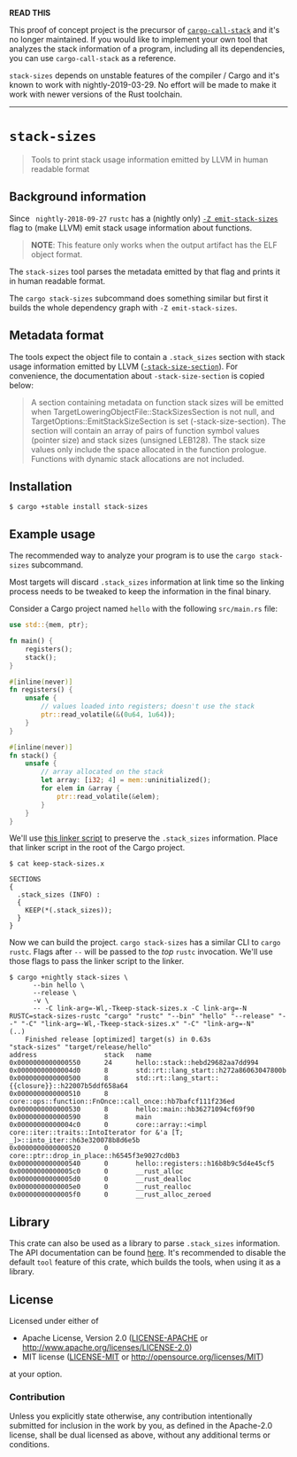 **READ THIS**

This proof of concept project is the precursor of [`cargo-call-stack`](https://github.com/japaric/cargo-call-stack) and it's no longer maintained.
If you would like to implement your own tool that analyzes the stack information of a program, including all its dependencies, you can use `cargo-call-stack` as a reference.

`stack-sizes` depends on unstable features of the compiler / Cargo and it's known to work with nightly-2019-03-29. No effort will be made to make it work with newer versions of the Rust toolchain.

---

# `stack-sizes`

> Tools to print stack usage information emitted by LLVM in human readable format

## Background information

Since ` nightly-2018-09-27` `rustc` has a (nightly only) [`-Z emit-stack-sizes`]
flag to (make LLVM) emit stack usage information about functions.

[`-Z emit-stack-sizes`]: https://doc.rust-lang.org/nightly/unstable-book/compiler-flags/emit-stack-sizes.html

> **NOTE**: This feature only works when the output artifact has the ELF object
> format.

The `stack-sizes` tool parses the metadata emitted by that flag and prints it in
human readable format.

The `cargo stack-sizes` subcommand does something similar but first it builds
the whole dependency graph with `-Z emit-stack-sizes`.

## Metadata format

The tools expect the object file to contain a `.stack_sizes` section with stack
usage information emitted by LLVM ([`-stack-size-section`]). For convenience,
the documentation about `-stack-size-section` is copied below:

[`-stack-size-section`]: https://llvm.org/docs/CodeGenerator.html#emitting-function-stack-size-information

> A section containing metadata on function stack sizes will be emitted when
> TargetLoweringObjectFile::StackSizesSection is not null, and
> TargetOptions::EmitStackSizeSection is set (-stack-size-section). The section
> will contain an array of pairs of function symbol values (pointer size) and
> stack sizes (unsigned LEB128). The stack size values only include the space
> allocated in the function prologue. Functions with dynamic stack allocations
> are not included.

## Installation

``` console
$ cargo +stable install stack-sizes
```

## Example usage

The recommended way to analyze your program is to use the `cargo stack-sizes`
subcommand.

Most targets will discard `.stack_sizes` information at link time so the linking
process needs to be tweaked to keep the information in the final binary.

Consider a Cargo project named `hello` with the following `src/main.rs` file:

``` rust
use std::{mem, ptr};

fn main() {
    registers();
    stack();
}

#[inline(never)]
fn registers() {
    unsafe {
        // values loaded into registers; doesn't use the stack
        ptr::read_volatile(&(0u64, 1u64));
    }
}

#[inline(never)]
fn stack() {
    unsafe {
        // array allocated on the stack
        let array: [i32; 4] = mem::uninitialized();
        for elem in &array {
            ptr::read_volatile(&elem);
        }
    }
}
```

We'll use [this linker script](keep-stack-sizes.x) to preserve the
`.stack_sizes` information. Place that linker script in the root of the Cargo
project.

``` console
$ cat keep-stack-sizes.x
```

``` text
SECTIONS
{
  .stack_sizes (INFO) :
  {
    KEEP(*(.stack_sizes));
  }
}
```

Now we can build the project. `cargo stack-sizes` has a similar CLI to `cargo
rustc`. Flags after `--` will be passed to the *top* `rustc` invocation. We'll
use those flags to pass the linker script to the linker.

``` console
$ cargo +nightly stack-sizes \
      --bin hello \
      --release \
      -v \
      -- -C link-arg=-Wl,-Tkeep-stack-sizes.x -C link-arg=-N
RUSTC=stack-sizes-rustc "cargo" "rustc" "--bin" "hello" "--release" "--" "-C" "link-arg=-Wl,-Tkeep-stack-sizes.x" "-C" "link-arg=-N"
(..)
    Finished release [optimized] target(s) in 0.63s
"stack-sizes" "target/release/hello"
address                 stack   name
0x0000000000000550      24      hello::stack::hebd29682aa7dd994
0x00000000000004d0      8       std::rt::lang_start::h272a86063047800b
0x0000000000000500      8       std::rt::lang_start::{{closure}}::h22007b5ddf658a64
0x0000000000000510      8       core::ops::function::FnOnce::call_once::hb7bafcf111f236ed
0x0000000000000530      8       hello::main::hb36271094cf69f90
0x0000000000000590      8       main
0x00000000000004c0      0       core::array::<impl core::iter::traits::IntoIterator for &'a [T; _]>::into_iter::h63e320078b8d6e5b
0x0000000000000520      0       core::ptr::drop_in_place::h6545f3e9027cd0b3
0x0000000000000540      0       hello::registers::h16b8b9c5d4e45cf5
0x00000000000005c0      0       __rust_alloc
0x00000000000005d0      0       __rust_dealloc
0x00000000000005e0      0       __rust_realloc
0x00000000000005f0      0       __rust_alloc_zeroed
```

## Library

This crate can also be used as a library to parse `.stack_sizes` information.
The API documentation can be found [here](https://docs.rs/stack-sizes). It's
recommended to disable the default `tool` feature of this crate, which builds
the tools, when using it as a library.

## License

Licensed under either of

- Apache License, Version 2.0 ([LICENSE-APACHE](LICENSE-APACHE) or
  http://www.apache.org/licenses/LICENSE-2.0)
- MIT license ([LICENSE-MIT](LICENSE-MIT) or http://opensource.org/licenses/MIT)

at your option.

### Contribution

Unless you explicitly state otherwise, any contribution intentionally submitted
for inclusion in the work by you, as defined in the Apache-2.0 license, shall be
dual licensed as above, without any additional terms or conditions.
